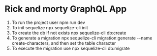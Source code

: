 # Rick and morty GraphQL App

1. To run the project user npm run dev
2. To init sequelize npx sequelize-cli init
3. To create the db if not exists npx sequelize-cli db:create
4. To generate a migration npx sequelize-cli migration:generate --name create-characters, and then set the table character
5. To execute the migration use npx sequelize-cli db:migrate
